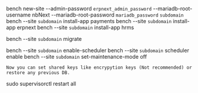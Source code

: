 bench new-site --admin-password `erpnext_admin_password` --mariadb-root-username nbNext --mariadb-root-password `mariadb_password` `subdomain`
bench --site `subdomain` install-app payments
bench --site `subdomain` install-app erpnext
bench --site `subdomain` install-app hrms

bench --site `subdomain` migrate

bench --site `subdomain` enable-scheduler
bench --site `subdomain` scheduler enable
bench --site `subdomain` set-maintenance-mode off

`Now you can set shared keys like encrypytion keys (Not recommended) or restore any previous DB.`


sudo supervisorctl restart all
